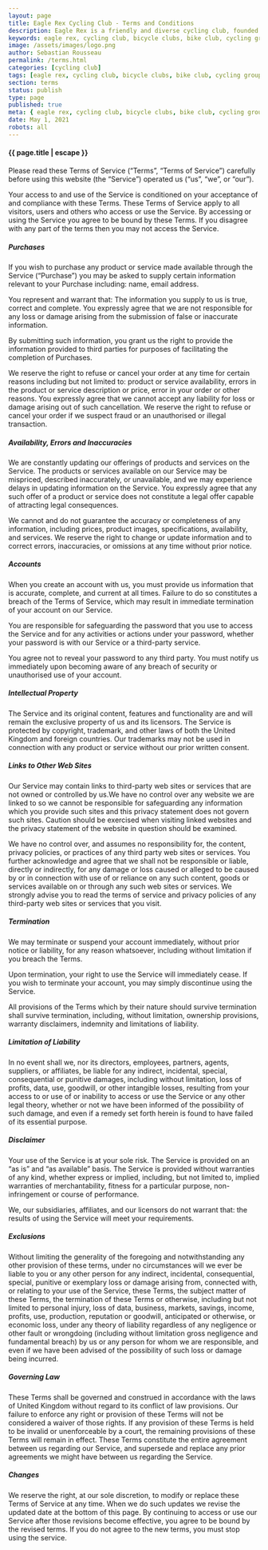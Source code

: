```yaml
---
layout: page
title: Eagle Rex Cycling Club - Terms and Conditions
description: Eagle Rex is a friendly and diverse cycling club, founded in 2021 and based in London, UK.
keywords: eagle rex, cycling club, bicycle clubs, bike club, cycling group, london, uk
image: /assets/images/logo.png
author: Sebastian Rousseau
permalink: /terms.html
categories: [cycling club]
tags: [eagle rex, cycling club, bicycle clubs, bike club, cycling group, london, uk]
section: terms
status: publish
type: page
published: true
meta: { eagle rex, cycling club, bicycle clubs, bike club, cycling group, london, uk}
date: May 1, 2021 
robots: all
---
```


#### {{ page.title | escape }}

Please read these Terms of Service (“Terms”, “Terms of Service”) carefully before using this website (the “Service”) operated us (“us”, “we”, or “our”).

Your access to and use of the Service is conditioned on your acceptance of and compliance with these Terms. These Terms of Service apply to all visitors, users and others who access or use the Service. By accessing or using the Service you agree to be bound by these Terms. If you disagree with any part of the terms then you may not access the Service.

##### Purchases

If you wish to purchase any product or service made available through the Service (“Purchase”) you may be asked to supply certain information relevant to your Purchase including: name, email address.

You represent and warrant that: The information you supply to us is true, correct and complete. You expressly agree that we are not responsible for any loss or damage arising from the submission of false or inaccurate information.

By submitting such information, you grant us the right to provide the information provided to third parties for purposes of facilitating the completion of Purchases.

We reserve the right to refuse or cancel your order at any time for certain reasons including but not limited to: product or service availability, errors in the product or service description or price, error in your order or other reasons. You expressly agree that we cannot accept any liability for loss or damage arising out of such cancellation. We reserve the right to refuse or cancel your order if we suspect fraud or an unauthorised or illegal transaction.

##### Availability, Errors and Inaccuracies

We are constantly updating our offerings of products and services on the Service. The products or services available on our Service may be mispriced, described inaccurately, or unavailable, and we may experience delays in updating information on the Service. You expressly agree that any such offer of a product or service does not constitute a legal offer capable of attracting legal consequences.

We cannot and do not guarantee the accuracy or completeness of any information, including prices, product images, specifications, availability, and services. We reserve the right to change or update information and to correct errors, inaccuracies, or omissions at any time without prior notice.

##### Accounts

When you create an account with us, you must provide us information that is accurate, complete, and current at all times. Failure to do so constitutes a breach of the Terms of Service, which may result in immediate termination of your account on our Service.

You are responsible for safeguarding the password that you use to access the Service and for any activities or actions under your password, whether your password is with our Service or a third-party service.

You agree not to reveal your password to any third party. You must notify us immediately upon becoming aware of any breach of security or unauthorised use of your account.

##### Intellectual Property

The Service and its original content, features and functionality are and will remain the exclusive property of us and its licensors. The Service is protected by copyright, trademark, and other laws of both the United Kingdom and foreign countries. Our trademarks may not be used in connection with any product or service without our prior written consent.

##### Links to Other Web Sites

Our Service may contain links to third-party web sites or services that are not owned or controlled by us.We have no control over any website we are linked to so we cannot be responsible for safeguarding any information which you provide such sites and this privacy statement does not govern such sites. Caution should be exercised when visiting linked websites and the privacy statement of the website in question should be examined.

We have no control over, and assumes no responsibility for, the content, privacy policies, or practices of any third party web sites or services. You further acknowledge and agree that we shall not be responsible or liable, directly or indirectly, for any damage or loss caused or alleged to be caused by or in connection with use of or reliance on any such content, goods or services available on or through any such web sites or services. We strongly advise you to read the terms of service and privacy policies of any third-party web sites or services that you visit.

##### Termination

We may terminate or suspend your account immediately, without prior notice or liability, for any reason whatsoever, including without limitation if you breach the Terms.

Upon termination, your right to use the Service will immediately cease. If you wish to terminate your account, you may simply discontinue using the Service.

All provisions of the Terms which by their nature should survive termination shall survive termination, including, without limitation, ownership provisions, warranty disclaimers, indemnity and limitations of liability.

##### Limitation of Liability

In no event shall we, nor its directors, employees, partners, agents, suppliers, or affiliates, be liable for any indirect, incidental, special, consequential or punitive damages, including without limitation, loss of profits, data, use, goodwill, or other intangible losses, resulting from your access to or use of or inability to access or use the Service or any other legal theory, whether or not we have been informed of the possibility of such damage, and even if a remedy set forth herein is found to have failed of its essential purpose.

##### Disclaimer

Your use of the Service is at your sole risk. The Service is provided on an “as is” and “as available” basis. The Service is provided without warranties of any kind, whether express or implied, including, but not limited to, implied warranties of merchantability, fitness for a particular purpose, non-infringement or course of performance.

We, our subsidiaries, affiliates, and our licensors do not warrant that: the results of using the Service will meet your requirements.

##### Exclusions

Without limiting the generality of the foregoing and notwithstanding any other provision of these terms, under no circumstances will we ever be liable to you or any other person for any indirect, incidental, consequential, special, punitive or exemplary loss or damage arising from, connected with, or relating to your use of the Service, these Terms, the subject matter of these Terms, the termination of these Terms or otherwise, including but not limited to personal injury, loss of data, business, markets, savings, income, profits, use, production, reputation or goodwill, anticipated or otherwise, or economic loss, under any theory of liability regardless of any negligence or other fault or wrongdoing (including without limitation gross negligence and fundamental breach) by us or any person for whom we are responsible, and even if we have been advised of the possibility of such loss or damage being incurred.

##### Governing Law

These Terms shall be governed and construed in accordance with the laws of United Kingdom without regard to its conflict of law provisions. Our failure to enforce any right or provision of these Terms will not be considered a waiver of those rights. If any provision of these Terms is held to be invalid or unenforceable by a court, the remaining provisions of these Terms will remain in effect. These Terms constitute the entire agreement between us regarding our Service, and supersede and replace any prior agreements we might have between us regarding the Service.

##### Changes

We reserve the right, at our sole discretion, to modify or replace these Terms of Service at any time. When we do such updates we revise the updated date at the bottom of this page. By continuing to access or use our Service after those revisions become effective, you agree to be bound by the revised terms. If you do not agree to the new terms, you must stop using the service.
